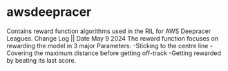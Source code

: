 # awsdeepracer
Contains reward function algorithms used in the RIL for AWS Deepracer Leagues.
Change Log || Date May 9 2024
The reward function focuses on rewarding the model in 3 major Parameters:
  -Sticking to the centre line
  -Covering the maximum distance before getting off-track
  -Getting rewarded by beating its last score.
